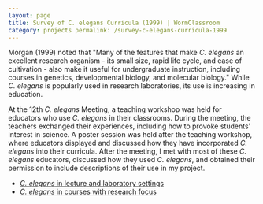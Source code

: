 ```yaml
---
layout: page
title: Survey of C. elegans Curricula (1999) | WormClassroom
category: projects permalink: /survey-c-elegans-curricula-1999
---
```

Morgan (1999) noted that "Many of the features that make *C. elegans* an
excellent research organism - its small size, rapid life cycle, and ease
of cultivation - also make it useful for undergraduate instruction,
including courses in genetics, developmental biology, and molecular
biology." While *C. elegans* is popularly used in research laboratories,
its use is increasing in education.

At the 12th *C. elegans* Meeting, a teaching workshop was held for
educators who use *C. elegans* in their classrooms. During the meeting,
the teachers exchanged their experiences, including how to provoke
students' interest in science. A poster session was held after the
teaching workshop, where educators displayed and discussed how they have
incorporated *C. elegans* into their curricula. After the meeting, I met
with most of these *C. elegans* educators, discussed how they used *C.
elegans*, and obtained their permission to include descriptions of their
use in my project.

-   [*C. elegans* in lecture and laboratory
    settings](c-elegans-lecture-and-labs)
-   [*C. elegans* in courses with research
    focus](c-elegans-courses-research-focus)

